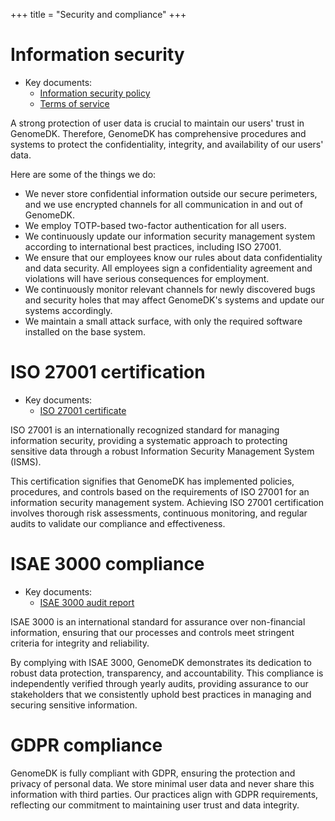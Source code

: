 +++
title = "Security and compliance"
+++

# Information security

* Key documents:
    * [Information security policy](./p05-information-security-policy.pdf)
    * [Terms of service](@/terms.md)

A strong protection of user data is crucial to maintain our users' trust in GenomeDK. Therefore, GenomeDK has comprehensive procedures and systems to protect the confidentiality, integrity, and availability of our users' data.

Here are some of the things we do:

* We never store confidential information outside our secure perimeters, and we use encrypted channels for all communication in and out of GenomeDK.
* We employ TOTP-based two-factor authentication for all users.
* We continuously update our information security management system according to international best practices, including ISO 27001.
* We ensure that our employees know our rules about data confidentiality and data security. All employees sign a confidentiality agreement and violations will have serious consequences for employment.
* We continuously monitor relevant channels for newly discovered bugs and security holes that may affect GenomeDK's systems and update our systems accordingly.
* We maintain a small attack surface, with only the required software installed on the base system.

# ISO 27001 certification

* Key documents:
    * [ISO 27001 certificate](./iso27001-certificate.pdf)

ISO 27001 is an internationally recognized standard for managing information security, providing a systematic approach to protecting sensitive data through a robust Information Security Management System (ISMS).

This certification signifies that GenomeDK has implemented policies, procedures, and controls based on the requirements of ISO 27001 for an information security management system. Achieving ISO 27001 certification involves thorough risk assessments, continuous monitoring, and regular audits to validate our compliance and effectiveness.

# ISAE 3000 compliance

* Key documents:
    * [ISAE 3000 audit report](./ISAE_3000_ITGC_-_GenomeDK_2024_UK.pdf)

ISAE 3000 is an international standard for assurance over non-financial information, ensuring that our processes and controls meet stringent criteria for integrity and reliability.

By complying with ISAE 3000, GenomeDK demonstrates its dedication to robust data protection, transparency, and accountability. This compliance is independently verified through yearly audits, providing assurance to our stakeholders that we consistently uphold best practices in managing and securing sensitive information.

# GDPR compliance

GenomeDK is fully compliant with GDPR, ensuring the protection and privacy of personal data. We store minimal user data and never share this information with third parties. Our practices align with GDPR requirements, reflecting our commitment to maintaining user trust and data integrity.
